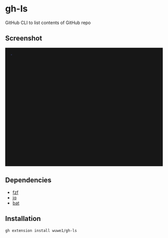 # gh-ls

GitHub CLI to list contents of GitHub repo

## Screenshot

![](doc/gh-ls.gif)

## Dependencies

- [fzf](https://github.com/junegunn/fzf)
- [jq](https://github.com/stedolan/jq)
- [bat](https://github.com/sharkdp/bat)

## Installation

```
gh extension install wuwe1/gh-ls
```
